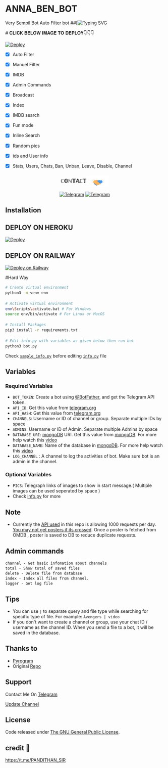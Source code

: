 # ANNA_BEN_BOT
Very Sempil Bot Auto Filter bot
##[![Typing SVG](https://readme-typing-svg.herokuapp.com/?lines=welcome+To+𝑨𝑵𝑵𝑵𝑨-𝑩𝑬𝑵-𝑭𝑰𝑳𝑻𝑬𝑹-𝑩𝑶𝑻!;created+by+𝑻𝑬𝑨𝑴+𝑨𝑵𝑵𝑨+𝑩𝑬𝑵!;A+simple+autofilter+Bot!;Auto+filter+with+double+button!;start+message+with+pic!;and+all+futures!)
</p>
# 𝐂𝐋𝐈𝐂𝐊 𝐁𝐄𝐋𝐎𝐖 𝐈𝐌𝐀𝐆𝐄 𝐓𝐎 𝐃𝐄𝐏𝐋𝐎𝐘👇👇👇


[![Deploy](https://telegra.ph/file/d35d46c4b9f7bfc79564e.jpg)](https://heroku.com/deploy?template=https://github.com/darkpc1412/AnnaBen_robot)

- [x] Auto Filter
- [x] Manuel Filter
- [x] IMDB
- [x] Admin Commands
- [x] Broadcast
- [x] Index
- [x] IMDB search
- [x] Fun mode
- [x] Inline Search
- [x] Random pics
- [x] ids and User info 
- [x] Stats, Users, Chats, Ban, Unban, Leave, Disable, Channel



<h3 align="center">ℂ𝕆ℕ𝕋𝔸ℂ𝕋<img align="center" src="https://github.com/PANDITHAN/PANDITHAN/blob/main/assets/Handshake.gif" height="33px" /></h3>
<p align="center">
<a href="https://t.me/pro_editor_tg"><img alt="Telegram" src="https://img.shields.io/badge/𝙳𝙴𝚅 1-2CA5E0?style=for-the-badge&logo=telegram&logoColor=white"/></a>
<a href="https://t.me/PANDITHAN_SIR"><img alt="Telegram" src="https://img.shields.io/badge/𝙳𝙴𝚅 2-2CA5E0?style=for-the-badge&logo=telegram&logoColor=white"/></a>
</p>



## Installation

















## DEPLOY ON HEROKU
[![Deploy](https://www.herokucdn.com/deploy/button.svg)](https://heroku.com/deploy?template=https://github.com/darkpc1412/AnnaBen_robot)

## DEPLOY ON RAILWAY
[![Deploy on Railway](https://railway.app/button.svg)](https://railway.app/new/template?template=https%3A%2F%2Fgithub.com%2Frailwayapp%2Fexamples%2Ftree%2Fmaster%2Fexamples%2Fflask&envs=ADMINS%2CAPI_HASH%2CAPI_ID%2CAUTH_CHANNEL%2CAUTH_USERS%2CBOT_TOKEN%2CCACHE_TIME%2CCHANNELS%2CCOLLECTION_NAME%2CCUSTOM_FILE_CAPTION%2CDATABASE_NAME%2CDATABASE_URI%2CLOG_CHANNEL%2CPICS%2CSUPPORT_CHAT%2CUSE_CAPTION_FILTER&optionalEnvs=AUTH_CHANNEL%2CAUTH_USERS&ADMINSDesc=Username+or+ID+of+Admin.+Separate+multiple+Admins+by+space.&API_HASHDesc=Get+this+value+from+https%3A%2F%2Fmy.telegram.org&API_IDDesc=Get+this+value+from+https%3A%2F%2Fmy.telegram.org&AUTH_CHANNELDesc=ID+of+channel.Make+sure+bot+is+admin+in+this+channel.+Without+subscribing+this+channel+users+cannot+use+bot.&AUTH_USERSDesc=Username+or+ID+of+users+to+give+access+of+inline+search.+Separate+multiple+users+by+space.+Leave+it+empty+if+you+don%27t+want+to+restrict+bot+usage.&BOT_TOKENDesc=Your+bot+token&CACHE_TIMEDesc=The+maximum+amount+of+time+in+seconds+that+the+result+of+the+inline+query+may+be+cached+on+the+server&CHANNELSDesc=Username+or+ID+of+channel+or+group.+Separate+multiple+IDs+by+space&COLLECTION_NAMEDesc=Name+of+the+collections.+Defaults+to+Telegram_files.+If+you+are+using+the+same+database%2C+then+use+different+collection+name+for+each+bot&CUSTOM_FILE_CAPTIONDesc=A+custom+file+caption+for+your+files.+formatable+with+%2C+file_name%2C+file_caption%2C+file_size%2C+Read+Readme.md+for+better+understanding.&DATABASE_NAMEDesc=Name+of+the+database+in+mongoDB.+For+more+help+watch+this+video+-+https%3A%2F%2Fyoutu.be%2FdsuTn4qV2GA&DATABASE_URIDesc=mongoDB+URI.+Get+this+value+from+https%3A%2F%2Fwww.mongodb.com.+For+more+help+watch+this+video+-+https%3A%2F%2Fyoutu.be%2FdsuTn4qV2GA&LOG_CHANNELDesc=Bot+Logs%2CGive+a+channel+id+with+-100xxxxxxx&PICSDesc=Add+some+telegraph+link+of+pictures&SUPPORT_CHATDesc=Username+of+a+Support+Group+%2F+ADMIN.+%28+Should+be+username+without+%40+and+not+ID%29&USE_CAPTION_FILTERDesc=Whether+bot+should+use+captions+to+improve+search+results.+%28True+False%29&CACHE_TIMEDefault=300&COLLECTION_NAMEDefault=Telegram_files&USE_CAPTION_FILTERDefault=False&referralCode=Alif)

#Hard Way

```bash
# Create virtual environment
python3 -m venv env

# Activate virtual environment
env\Scripts\activate.bat # For Windows
source env/bin/activate # For Linux or MacOS

# Install Packages
pip3 install -r requirements.txt

# Edit info.py with variables as given below then run bot
python3 bot.py
```
Check [`sample_info.py`](sample_info.py) before editing [`info.py`](info.py) file

## Variables

### Required Variables
* `BOT_TOKEN`: Create a bot using [@BotFather](https://telegram.dog/BotFather), and get the Telegram API token.
* `API_ID`: Get this value from [telegram.org](https://my.telegram.org/apps)
* `API_HASH`: Get this value from [telegram.org](https://my.telegram.org/apps)
* `CHANNELS`: Username or ID of channel or group. Separate multiple IDs by space
* `ADMINS`: Username or ID of Admin. Separate multiple Admins by space
* `DATABASE_URI`: [mongoDB](https://www.mongodb.com) URI. Get this value from [mongoDB](https://www.mongodb.com). For more help watch this [video](https://youtu.be/1G1XwEOnxxo)
* `DATABASE_NAME`: Name of the database in [mongoDB](https://www.mongodb.com). For more help watch this [video](https://youtu.be/1G1XwEOnxxo)
* `LOG_CHANNEL` : A channel to log the activities of bot. Make sure bot is an admin in the channel.
### Optional Variables
* `PICS`: Telegraph links of images to show in start message.( Multiple images can be used seperated by space )
* Check [info.py](https://github.com/EvamariaTG/evamaria/blob/master/info.py) for more

## Note
* Currently the [API used](http://www.omdbapi.com) in this repo is allowing 1000 requests per day. [You may not get posters if its crossed](https://t.me/ThankTelegram/910168). 
Once a poster is fetched from OMDB , poster is saved to DB to reduce duplicate requests.

## Admin commands
```
channel - Get basic infomation about channels
total - Show total of saved files
delete - Delete file from database
index - Index all files from channel.
logger - Get log file
```

## Tips
* You can use `|` to separate query and file type while searching for specific type of file. For example: `Avengers | video`
* If you don't want to create a channel or group, use your chat ID / username as the channel ID. When you send a file to a bot, it will be saved in the database.



## Thanks to 
* [Pyrogram](https://github.com/pyrogram/pyrogram)
* Original [Repo](https://github.com/Lallu-lallus/ALPHA_IMDB_BOT)


## Support
Contact Me On [Telegram](https://t.me/Pro_editor_tg)

[Update Channel](https://t.me/Team_annaben)

## License
Code released under [The GNU General Public License](LICENSE).
## credit 🤠
https://t.me/PANDITHAN_SIR
